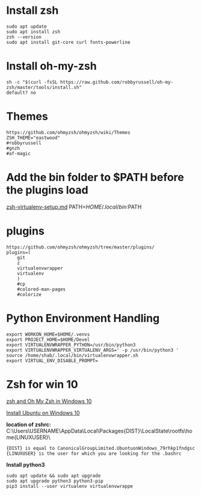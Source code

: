 # Install zsh

	sudo apt update
	sudo apt install zsh
	zsh --version
	sudo apt install git-core curl fonts-powerline 

# Install oh-my-zsh
	sh -c "$(curl -fsSL https://raw.github.com/robbyrussell/oh-my-zsh/master/tools/install.sh"
	default? no

# Themes
	https://github.com/ohmyzsh/ohmyzsh/wiki/Themes
	ZSH_THEME="eastwood"
	#robbyrussell
	#gnzh
	#af-magic
	
# Add the bin folder to $PATH before the plugins load

[zsh-virtualenv-setup.md](https://gist.github.com/dixneuf19/a398c08f00aac24609c3cc44c29af1f0#file-zsh-virtualenv-setup-md)
	PATH=$HOME/.local/bin:$PATH

# plugins
	https://github.com/ohmyzsh/ohmyzsh/tree/master/plugins/
	plugins=(
		git
		z
		virtualenvwrapper
		virtualenv
		)
		#cp
		#colored-man-pages 
		#colorize

# Python Environment Handling

	export WORKON_HOME=$HOME/.venvs
	export PROJECT_HOME=$HOME/Devel
	export VIRTUALENVWRAPPER_PYTHON=/usr/bin/python3
	export VIRTUALENVWRAPPER_VIRTUALENV_ARGS=' -p /usr/bin/python3 '
	source /home/shab/.local/bin/virtualenvwrapper.sh
	export VIRTUAL_ENV_DISABLE_PROMPT=
	
# Zsh for win 10

[zsh and Oh My Zsh in Windows 10](https://www.maketecheasier.com/install-zsh-and-oh-my-zsh-windows10/)

[Install Ubuntu on Windows 10](https://ubuntu.com/tutorials/ubuntu-on-windows#1-overview)

**location of zshrc:**
C:\Users\USERNAME\AppData\Local\Packages\{DIST}\LocalState\rootfs\home\{LINUXUSER}\

    {DIST} is equal to CanonicalGroupLimited.UbuntuonWindows_79rhkp1fndgsc
    {LINUXUSER} is the user for which you are looking for the .bashrc
    
**Install python3**

	sudo apt update && sudo apt upgrade
	sudo apt upgrade python3 python3-pip
	pip3 install --user virtualenv virtualenvwrappe


